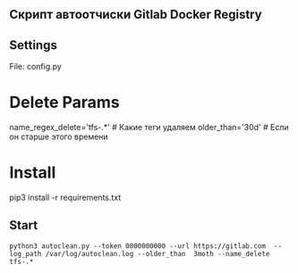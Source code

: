 ## Скрипт автоотчиски Gitlab Docker Registry 

## Settings
File: config.py

# Delete Params
name_regex_delete='tfs-.*' # Какие теги удаляем 
older_than='30d' # Если он старше этого времени

# Install
pip3 install -r requirements.txt


## Start
```
python3 autoclean.py --token 0000000000 --url https://gitlab.com  --log_path /var/log/autoclean.log --older_than  3moth --name_delete tfs-.* 
```
